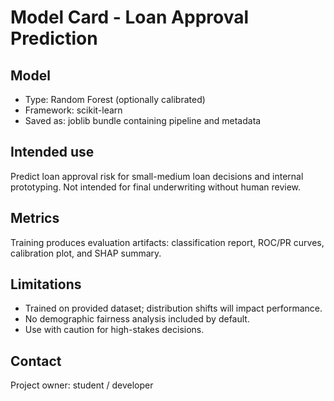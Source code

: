 
# Model Card - Loan Approval Prediction

## Model
- Type: Random Forest (optionally calibrated)
- Framework: scikit-learn
- Saved as: joblib bundle containing pipeline and metadata

## Intended use
Predict loan approval risk for small-medium loan decisions and internal prototyping. Not intended for final underwriting without human review.

## Metrics
Training produces evaluation artifacts: classification report, ROC/PR curves, calibration plot, and SHAP summary.

## Limitations
- Trained on provided dataset; distribution shifts will impact performance.
- No demographic fairness analysis included by default.
- Use with caution for high-stakes decisions.

## Contact
Project owner: student / developer
